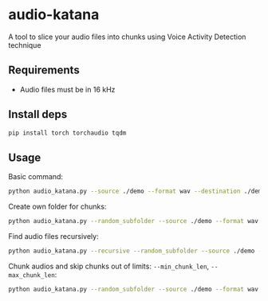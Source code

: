 # audio-katana

A tool to slice your audio files into chunks using Voice Activity Detection technique

## Requirements

- Audio files must be in 16 kHz

## Install deps

```bash
pip install torch torchaudio tqdm
```

## Usage

Basic command:

```bash
python audio_katana.py --source ./demo --format wav --destination ./demo-chunks
```

Create own folder for chunks:

```bash
python audio_katana.py --random_subfolder --source ./demo --format wav --destination ./demo-chunks
```

Find audio files recursively:

```bash
python audio_katana.py --recursive --random_subfolder --source ./demo --format wav --destination ./demo-chunks
```

Chunk audios and skip chunks out of limits: `--min_chunk_len`, `--max_chunk_len`:

```bash
python audio_katana.py --random_subfolder --source ./demo --format wav --destination ./demo-chunks --min_chunk_len 1.5 --max_chunk_len 5.5
```
